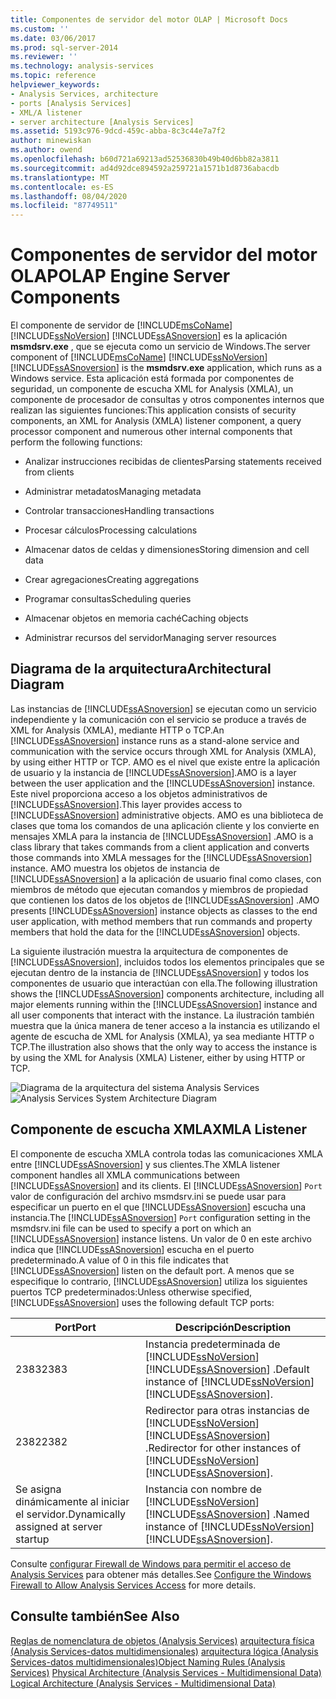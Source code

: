 ```yaml
---
title: Componentes de servidor del motor OLAP | Microsoft Docs
ms.custom: ''
ms.date: 03/06/2017
ms.prod: sql-server-2014
ms.reviewer: ''
ms.technology: analysis-services
ms.topic: reference
helpviewer_keywords:
- Analysis Services, architecture
- ports [Analysis Services]
- XML/A listener
- server architecture [Analysis Services]
ms.assetid: 5193c976-9dcd-459c-abba-8c3c44e7a7f2
author: minewiskan
ms.author: owend
ms.openlocfilehash: b60d721a69213ad52536830b49b40d6bb82a3811
ms.sourcegitcommit: ad4d92dce894592a259721a1571b1d8736abacdb
ms.translationtype: MT
ms.contentlocale: es-ES
ms.lasthandoff: 08/04/2020
ms.locfileid: "87749511"
---
```

# <a name="olap-engine-server-components"></a><span data-ttu-id="d3b6c-102">Componentes de servidor del motor OLAP</span><span class="sxs-lookup"><span data-stu-id="d3b6c-102">OLAP Engine Server Components</span></span>
  <span data-ttu-id="d3b6c-103">El componente de servidor de [!INCLUDE[msCoName](../../../includes/msconame-md.md)] [!INCLUDE[ssNoVersion](../../../includes/ssnoversion-md.md)] [!INCLUDE[ssASnoversion](../../../includes/ssasnoversion-md.md)] es la aplicación **msmdsrv.exe** , que se ejecuta como un servicio de Windows.</span><span class="sxs-lookup"><span data-stu-id="d3b6c-103">The server component of [!INCLUDE[msCoName](../../../includes/msconame-md.md)] [!INCLUDE[ssNoVersion](../../../includes/ssnoversion-md.md)] [!INCLUDE[ssASnoversion](../../../includes/ssasnoversion-md.md)] is the **msmdsrv.exe** application, which runs as a Windows service.</span></span> <span data-ttu-id="d3b6c-104">Esta aplicación está formada por componentes de seguridad, un componente de escucha XML for Analysis (XMLA), un componente de procesador de consultas y otros componentes internos que realizan las siguientes funciones:</span><span class="sxs-lookup"><span data-stu-id="d3b6c-104">This application consists of security components, an XML for Analysis (XMLA) listener component, a query processor component and numerous other internal components that perform the following functions:</span></span>

-   <span data-ttu-id="d3b6c-105">Analizar instrucciones recibidas de clientes</span><span class="sxs-lookup"><span data-stu-id="d3b6c-105">Parsing statements received from clients</span></span>

-   <span data-ttu-id="d3b6c-106">Administrar metadatos</span><span class="sxs-lookup"><span data-stu-id="d3b6c-106">Managing metadata</span></span>

-   <span data-ttu-id="d3b6c-107">Controlar transacciones</span><span class="sxs-lookup"><span data-stu-id="d3b6c-107">Handling transactions</span></span>

-   <span data-ttu-id="d3b6c-108">Procesar cálculos</span><span class="sxs-lookup"><span data-stu-id="d3b6c-108">Processing calculations</span></span>

-   <span data-ttu-id="d3b6c-109">Almacenar datos de celdas y dimensiones</span><span class="sxs-lookup"><span data-stu-id="d3b6c-109">Storing dimension and cell data</span></span>

-   <span data-ttu-id="d3b6c-110">Crear agregaciones</span><span class="sxs-lookup"><span data-stu-id="d3b6c-110">Creating aggregations</span></span>

-   <span data-ttu-id="d3b6c-111">Programar consultas</span><span class="sxs-lookup"><span data-stu-id="d3b6c-111">Scheduling queries</span></span>

-   <span data-ttu-id="d3b6c-112">Almacenar objetos en memoria caché</span><span class="sxs-lookup"><span data-stu-id="d3b6c-112">Caching objects</span></span>

-   <span data-ttu-id="d3b6c-113">Administrar recursos del servidor</span><span class="sxs-lookup"><span data-stu-id="d3b6c-113">Managing server resources</span></span>

## <a name="architectural-diagram"></a><span data-ttu-id="d3b6c-114">Diagrama de la arquitectura</span><span class="sxs-lookup"><span data-stu-id="d3b6c-114">Architectural Diagram</span></span>
 <span data-ttu-id="d3b6c-115">Las instancias de [!INCLUDE[ssASnoversion](../../../includes/ssasnoversion-md.md)] se ejecutan como un servicio independiente y la comunicación con el servicio se produce a través de XML for Analysis (XMLA), mediante HTTP o TCP.</span><span class="sxs-lookup"><span data-stu-id="d3b6c-115">An [!INCLUDE[ssASnoversion](../../../includes/ssasnoversion-md.md)] instance runs as a stand-alone service and communication with the service occurs through XML for Analysis (XMLA), by using either HTTP or TCP.</span></span> <span data-ttu-id="d3b6c-116">AMO es el nivel que existe entre la aplicación de usuario y la instancia de [!INCLUDE[ssASnoversion](../../../includes/ssasnoversion-md.md)].</span><span class="sxs-lookup"><span data-stu-id="d3b6c-116">AMO is a layer between the user application and the [!INCLUDE[ssASnoversion](../../../includes/ssasnoversion-md.md)] instance.</span></span> <span data-ttu-id="d3b6c-117">Este nivel proporciona acceso a los objetos administrativos de [!INCLUDE[ssASnoversion](../../../includes/ssasnoversion-md.md)].</span><span class="sxs-lookup"><span data-stu-id="d3b6c-117">This layer provides access to [!INCLUDE[ssASnoversion](../../../includes/ssasnoversion-md.md)] administrative objects.</span></span> <span data-ttu-id="d3b6c-118">AMO es una biblioteca de clases que toma los comandos de una aplicación cliente y los convierte en mensajes XMLA para la instancia de [!INCLUDE[ssASnoversion](../../../includes/ssasnoversion-md.md)] .</span><span class="sxs-lookup"><span data-stu-id="d3b6c-118">AMO is a class library that takes commands from a client application and converts those commands into XMLA messages for the [!INCLUDE[ssASnoversion](../../../includes/ssasnoversion-md.md)] instance.</span></span> <span data-ttu-id="d3b6c-119">AMO muestra los objetos de instancia de [!INCLUDE[ssASnoversion](../../../includes/ssasnoversion-md.md)] a la aplicación de usuario final como clases, con miembros de método que ejecutan comandos y miembros de propiedad que contienen los datos de los objetos de [!INCLUDE[ssASnoversion](../../../includes/ssasnoversion-md.md)] .</span><span class="sxs-lookup"><span data-stu-id="d3b6c-119">AMO presents [!INCLUDE[ssASnoversion](../../../includes/ssasnoversion-md.md)] instance objects as classes to the end user application, with method members that run commands and property members that hold the data for the [!INCLUDE[ssASnoversion](../../../includes/ssasnoversion-md.md)] objects.</span></span>

 <span data-ttu-id="d3b6c-120">La siguiente ilustración muestra la arquitectura de componentes de [!INCLUDE[ssASnoversion](../../../includes/ssasnoversion-md.md)], incluidos todos los elementos principales que se ejecutan dentro de la instancia de [!INCLUDE[ssASnoversion](../../../includes/ssasnoversion-md.md)] y todos los componentes de usuario que interactúan con ella.</span><span class="sxs-lookup"><span data-stu-id="d3b6c-120">The following illustration shows the [!INCLUDE[ssASnoversion](../../../includes/ssasnoversion-md.md)] components architecture, including all major elements running within the [!INCLUDE[ssASnoversion](../../../includes/ssasnoversion-md.md)] instance and all user components that interact with the instance.</span></span> <span data-ttu-id="d3b6c-121">La ilustración también muestra que la única manera de tener acceso a la instancia es utilizando el agente de escucha de XML for Analysis (XMLA), ya sea mediante HTTP o TCP.</span><span class="sxs-lookup"><span data-stu-id="d3b6c-121">The illustration also shows that the only way to access the instance is by using the XML for Analysis (XMLA) Listener, either by using HTTP or TCP.</span></span>

 <span data-ttu-id="d3b6c-122">![Diagrama de la arquitectura del sistema Analysis Services](../../../analysis-services/dev-guide/media/analysisservicessystemarchitecture.gif "Diagrama de la arquitectura del sistema Analysis Services")</span><span class="sxs-lookup"><span data-stu-id="d3b6c-122">![Analysis Services System Architecture Diagram](../../../analysis-services/dev-guide/media/analysisservicessystemarchitecture.gif "Analysis Services System Architecture Diagram")</span></span>

## <a name="xmla-listener"></a><span data-ttu-id="d3b6c-123">Componente de escucha XMLA</span><span class="sxs-lookup"><span data-stu-id="d3b6c-123">XMLA Listener</span></span>
 <span data-ttu-id="d3b6c-124">El componente de escucha XMLA controla todas las comunicaciones XMLA entre [!INCLUDE[ssASnoversion](../../../includes/ssasnoversion-md.md)] y sus clientes.</span><span class="sxs-lookup"><span data-stu-id="d3b6c-124">The XMLA listener component handles all XMLA communications between [!INCLUDE[ssASnoversion](../../../includes/ssasnoversion-md.md)] and its clients.</span></span> <span data-ttu-id="d3b6c-125">El [!INCLUDE[ssASnoversion](../../../includes/ssasnoversion-md.md)] `Port` valor de configuración del archivo msmdsrv.ini se puede usar para especificar un puerto en el que [!INCLUDE[ssASnoversion](../../../includes/ssasnoversion-md.md)] escucha una instancia.</span><span class="sxs-lookup"><span data-stu-id="d3b6c-125">The [!INCLUDE[ssASnoversion](../../../includes/ssasnoversion-md.md)] `Port` configuration setting in the msmdsrv.ini file can be used to specify a port on which an [!INCLUDE[ssASnoversion](../../../includes/ssasnoversion-md.md)] instance listens.</span></span> <span data-ttu-id="d3b6c-126">Un valor de 0 en este archivo indica que [!INCLUDE[ssASnoversion](../../../includes/ssasnoversion-md.md)] escucha en el puerto predeterminado.</span><span class="sxs-lookup"><span data-stu-id="d3b6c-126">A value of 0 in this file indicates that [!INCLUDE[ssASnoversion](../../../includes/ssasnoversion-md.md)] listen on the default port.</span></span> <span data-ttu-id="d3b6c-127">A menos que se especifique lo contrario, [!INCLUDE[ssASnoversion](../../../includes/ssasnoversion-md.md)] utiliza los siguientes puertos TCP predeterminados:</span><span class="sxs-lookup"><span data-stu-id="d3b6c-127">Unless otherwise specified, [!INCLUDE[ssASnoversion](../../../includes/ssasnoversion-md.md)] uses the following default TCP ports:</span></span>

|<span data-ttu-id="d3b6c-128">Port</span><span class="sxs-lookup"><span data-stu-id="d3b6c-128">Port</span></span>|<span data-ttu-id="d3b6c-129">Descripción</span><span class="sxs-lookup"><span data-stu-id="d3b6c-129">Description</span></span>|
|----------|-----------------|
|<span data-ttu-id="d3b6c-130">2383</span><span class="sxs-lookup"><span data-stu-id="d3b6c-130">2383</span></span>|<span data-ttu-id="d3b6c-131">Instancia predeterminada de [!INCLUDE[ssNoVersion](../../../includes/ssnoversion-md.md)] [!INCLUDE[ssASnoversion](../../../includes/ssasnoversion-md.md)] .</span><span class="sxs-lookup"><span data-stu-id="d3b6c-131">Default instance of [!INCLUDE[ssNoVersion](../../../includes/ssnoversion-md.md)] [!INCLUDE[ssASnoversion](../../../includes/ssasnoversion-md.md)].</span></span>|
|<span data-ttu-id="d3b6c-132">2382</span><span class="sxs-lookup"><span data-stu-id="d3b6c-132">2382</span></span>|<span data-ttu-id="d3b6c-133">Redirector para otras instancias de [!INCLUDE[ssNoVersion](../../../includes/ssnoversion-md.md)] [!INCLUDE[ssASnoversion](../../../includes/ssasnoversion-md.md)] .</span><span class="sxs-lookup"><span data-stu-id="d3b6c-133">Redirector for other instances of [!INCLUDE[ssNoVersion](../../../includes/ssnoversion-md.md)] [!INCLUDE[ssASnoversion](../../../includes/ssasnoversion-md.md)].</span></span>|
|<span data-ttu-id="d3b6c-134">Se asigna dinámicamente al iniciar el servidor.</span><span class="sxs-lookup"><span data-stu-id="d3b6c-134">Dynamically assigned at server startup</span></span>|<span data-ttu-id="d3b6c-135">Instancia con nombre de [!INCLUDE[ssNoVersion](../../../includes/ssnoversion-md.md)] [!INCLUDE[ssASnoversion](../../../includes/ssasnoversion-md.md)] .</span><span class="sxs-lookup"><span data-stu-id="d3b6c-135">Named instance of [!INCLUDE[ssNoVersion](../../../includes/ssnoversion-md.md)] [!INCLUDE[ssASnoversion](../../../includes/ssasnoversion-md.md)].</span></span>|

 <span data-ttu-id="d3b6c-136">Consulte [configurar Firewall de Windows para permitir el acceso de Analysis Services](../../instances/configure-the-windows-firewall-to-allow-analysis-services-access.md) para obtener más detalles.</span><span class="sxs-lookup"><span data-stu-id="d3b6c-136">See [Configure the Windows Firewall to Allow Analysis Services Access](../../instances/configure-the-windows-firewall-to-allow-analysis-services-access.md) for more details.</span></span>

## <a name="see-also"></a><span data-ttu-id="d3b6c-137">Consulte también</span><span class="sxs-lookup"><span data-stu-id="d3b6c-137">See Also</span></span>
 <span data-ttu-id="d3b6c-138">[Reglas de nomenclatura de objetos &#40;Analysis Services&#41;](object-naming-rules-analysis-services.md) [arquitectura física &#40;Analysis Services-datos multidimensionales&#41;](understanding-microsoft-olap-physical-architecture.md) [arquitectura lógica &#40;Analysis Services-datos multidimensionales&#41;](../olap-logical/understanding-microsoft-olap-logical-architecture.md)</span><span class="sxs-lookup"><span data-stu-id="d3b6c-138">[Object Naming Rules &#40;Analysis Services&#41;](object-naming-rules-analysis-services.md) [Physical Architecture &#40;Analysis Services - Multidimensional Data&#41;](understanding-microsoft-olap-physical-architecture.md) [Logical Architecture &#40;Analysis Services - Multidimensional Data&#41;](../olap-logical/understanding-microsoft-olap-logical-architecture.md)</span></span>


